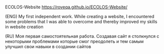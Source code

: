 ECOLOS-Website
https://roveqa.github.io/ECOLOS-Website/


(ENG)
My first independent work.
While creating a website, I encountered some problems that I was able to overcome and thereby improved my skills in website creation

(RU)
Моя первая самостоятельная работа.
Создавая сайт я столкнулся с некоторыми проблемами которые смог преодолеть и тем самым улучшил свои навыки в создании сайтов
